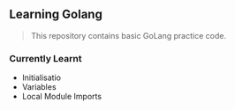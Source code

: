 ## Learning Golang

> This repository contains basic GoLang practice code.

### Currently Learnt

- Initialisatio
- Variables
- Local Module Imports
